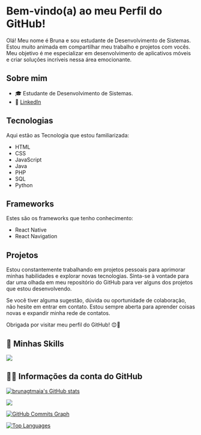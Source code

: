 # Bem-vindo(a) ao meu Perfil do GitHub!

Olá! Meu nome é Bruna e sou estudante de Desenvolvimento de Sistemas. Estou muito animada em compartilhar meu trabalho e projetos com vocês. Meu objetivo é me especializar em desenvolvimento de aplicativos móveis e criar soluções incríveis nessa área emocionante.

## Sobre mim

- 🎓 Estudante de Desenvolvimento de Sistemas.
- 🔗 [LinkedIn](https://www.linkedin.com/in/brunagtmaia)

## Tecnologias

Aqui estão as Tecnologia que estou familiarizada:

- HTML
- CSS
- JavaScript
- Java
- PHP
- SQL
- Python

## Frameworks

Estes são os frameworks que tenho conhecimento:

- React Native
- React Navigation

## Projetos

Estou constantemente trabalhando em projetos pessoais para aprimorar minhas habilidades e explorar novas tecnologias. Sinta-se à vontade para dar uma olhada em meu repositório do GitHub para ver alguns dos projetos que estou desenvolvendo.

Se você tiver alguma sugestão, dúvida ou oportunidade de colaboração, não hesite em entrar em contato. Estou sempre aberta para aprender coisas novas e expandir minha rede de contatos.

Obrigada por visitar meu perfil do GitHub! 😊🚀

## 🚀 Minhas Skills

<p align="left">
<img src="https://skillicons.dev/icons?i=html,css,js,react,typescript,java,python"/>
</p>

## 👩‍💻 Informações da conta do GitHub

<a href="http://www.github.com/brunagtmaia"><img src="https://github-readme-stats.vercel.app/api?username=brunagtmaia&show_icons=true&hide=&count_private=true&title_color=ffffff&text_color=ffffff&icon_color=0891b2&bg_color=000000&hide_border=true&show_icons=true" alt="brunagtmaia's GitHub stats" /></a>

<a href="http://www.github.com/brunagtmaia"><img src="https://github-readme-streak-stats.herokuapp.com/?user=brunagtmaia&stroke=ffffff&background=000000&ring=ffffff&fire=ffffff&currStreakNum=ffffff&currStreakLabel=ffffff&sideNums=ffffff&sideLabels=ffffff&dates=ffffff&hide_border=true" /></a>

<a href="http://www.github.com/brunagtmaia"><img src="https://activity-graph.herokuapp.com/graph?username=brunagtmaia&bg_color=000000&color=ffffff&line=0891b2&point=ffffff&area_color=000000&area=true&hide_border=true&custom_title=GitHub%20Commits%20Graph" alt="GitHub Commits Graph" /></a>

<a href="https://github.com/brunagtmaia" align="left"><img src="https://github-readme-stats.vercel.app/api/top-langs/?username=brunagtmaia&langs_count=10&title_color=ffffff&text_color=ffffff&icon_color=0891b2&bg_color=000000&hide_border=true&locale=en&custom_title=Top%20%Languages" alt="Top Languages" /></a>

